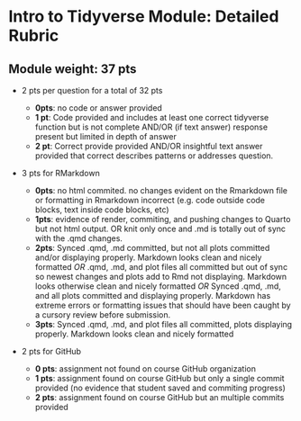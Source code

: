 # Intro to Tidyverse Module: Detailed Rubric

## Module weight: 37 pts

- 2 pts per question for a total of 32 pts
    - **0pts**: no code or answer provided
    - **1 pt**: Code provided and includes at least one correct tidyverse function but is not complete AND/OR (if text answer) response present but limited in depth of answer
    - **2 pt**: Correct provide provided AND/OR insightful text answer provided that correct describes patterns or addresses question.

- 3 pts for RMarkdown
    - **0pts**: no html commited. no changes evident on the Rmarkdown file or formatting in Rmarkdown incorrect (e.g. code outside code blocks, text inside code blocks, etc)
    - **1pts**: evidence of render, commiting, and pushing changes to Quarto but not html output. OR knit only once and .md is totally out of sync with the .qmd changes.
    - **2pts**: Synced .qmd, .md committed, but not all plots committed and/or displaying properly. Markdown looks clean and nicely formatted
        _OR_ .qmd, .md, and plot files all committed but out of sync so newest changes and plots add to Rmd not displaying. Markdown looks otherwise clean and nicely formatted
        _OR_ Synced .qmd, .md, and all plots committed and displaying properly. Markdown has extreme errors or formatting issues that should have been caught by a cursory review before submission.
    - **3pts**: Synced .qmd, .md, and plot files all committed, plots displaying properly. Markdown looks clean and nicely formatted
    
- 2 pts for GitHub
  - **0 pts**: assignment not found on course GitHub organization
  - **1 pts**: assignment found on course GitHub but only a single commit provided (no evidence that student saved and commiting progress)
  - **2 pts**: assignment found on course GitHub but an multiple commits provided
